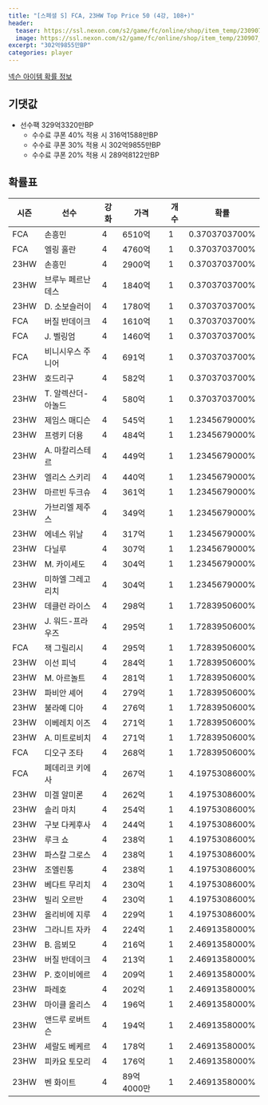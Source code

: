 ```yaml
---
title: "[스페셜 S] FCA, 23HW Top Price 50 (4강, 108+)"
header:
  teaser: https://ssl.nexon.com/s2/game/fc/online/shop/item_temp/230907_special_b9244v59dhjj15/200233111_s.png
  image: https://ssl.nexon.com/s2/game/fc/online/shop/item_temp/230907_special_b9244v59dhjj15/200233111_s.png
excerpt: "302억9855만BP"
categories: player
---
```

[넥슨 아이템 확률 정보](http://iteminfo.nexon.com/probability/fco?sn=7487)

## 기댓값
- 선수팩 329억3320만BP
  - 수수료 쿠폰 40% 적용 시 316억1588만BP
  - 수수료 쿠폰 30% 적용 시 302억9855만BP
  - 수수료 쿠폰 20% 적용 시 289억8122만BP


## 확률표

|시즌|선수|강화|가격|개수|확률|
|---|---|---|---|---|---|
|FCA|손흥민|4|6510억|1|0.3703703700%|
|FCA|엘링 홀란|4|4760억|1|0.3703703700%|
|23HW|손흥민|4|2900억|1|0.3703703700%|
|23HW|브루누 페르난데스|4|1840억|1|0.3703703700%|
|23HW|D. 소보슬러이|4|1780억|1|0.3703703700%|
|FCA|버질 반데이크|4|1610억|1|0.3703703700%|
|FCA|J. 벨링엄|4|1460억|1|0.3703703700%|
|FCA|비니시우스 주니어|4|691억|1|0.3703703700%|
|23HW|호드리구|4|582억|1|0.3703703700%|
|23HW|T. 알렉산더-아놀드|4|580억|1|0.3703703700%|
|23HW|제임스 매디슨|4|545억|1|1.2345679000%|
|23HW|프렝키 더용|4|484억|1|1.2345679000%|
|23HW|A. 마칼리스테르|4|449억|1|1.2345679000%|
|23HW|엘리스 스키리|4|440억|1|1.2345679000%|
|23HW|마르빈 두크슈|4|361억|1|1.2345679000%|
|23HW|가브리엘 제주스|4|349억|1|1.2345679000%|
|23HW|에네스 위날|4|317억|1|1.2345679000%|
|23HW|다닐루|4|307억|1|1.2345679000%|
|23HW|M. 카이세도|4|304억|1|1.2345679000%|
|23HW|미하엘 그레고리치|4|304억|1|1.2345679000%|
|23HW|데클런 라이스|4|298억|1|1.7283950600%|
|23HW|J. 워드-프라우즈|4|295억|1|1.7283950600%|
|FCA|잭 그릴리시|4|295억|1|1.7283950600%|
|23HW|이선 피넉|4|284억|1|1.7283950600%|
|23HW|M. 아르놀트|4|281억|1|1.7283950600%|
|23HW|파비안 셰어|4|279억|1|1.7283950600%|
|23HW|불라예 디아|4|276억|1|1.7283950600%|
|23HW|이베레치 이즈|4|271억|1|1.7283950600%|
|23HW|A. 미트로비치|4|271억|1|1.7283950600%|
|FCA|디오구 조타|4|268억|1|1.7283950600%|
|FCA|페데리코 키에사|4|267억|1|4.1975308600%|
|23HW|미겔 알미론|4|262억|1|4.1975308600%|
|23HW|솔리 마치|4|254억|1|4.1975308600%|
|23HW|구보 다케후사|4|244억|1|4.1975308600%|
|23HW|루크 쇼|4|238억|1|4.1975308600%|
|23HW|파스칼 그로스|4|238억|1|4.1975308600%|
|23HW|조엘린통|4|238억|1|4.1975308600%|
|23HW|베다트 무리치|4|230억|1|4.1975308600%|
|23HW|빌리 오르반|4|230억|1|4.1975308600%|
|23HW|올리비에 지루|4|229억|1|4.1975308600%|
|23HW|그라니트 자카|4|224억|1|2.4691358000%|
|23HW|B. 음뵈모|4|216억|1|2.4691358000%|
|23HW|버질 반데이크|4|213억|1|2.4691358000%|
|23HW|P. 호이비에르|4|209억|1|2.4691358000%|
|23HW|파레호|4|202억|1|2.4691358000%|
|23HW|마이클 올리스|4|196억|1|2.4691358000%|
|23HW|앤드루 로버트슨|4|194억|1|2.4691358000%|
|23HW|셰랄도 베케르|4|178억|1|2.4691358000%|
|23HW|피카요 토모리|4|176억|1|2.4691358000%|
|23HW|벤 화이트|4|89억4000만|1|2.4691358000%|
